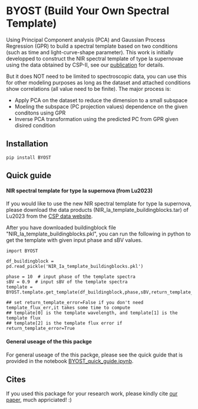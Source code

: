 # BYOST (Build Your Own Spectral Template)

Using Principal Component analysis (PCA) and Gaussian Process Regression (GPR) to build a spectral template based on two conditions (such as time and light-curve-shape parameter). 
This work is initially developped to construct the NIR spectral template of type Ia supernovae using the data obtained by CSP-II, see our [publication](https://arxiv.org/abs/2211.05998) for details. 

But it does NOT need to be limited to spectroscopic data, you can use this for other modeling purposes as long as the dataset and attached conditions show correlations (all value need to be finite).  The major process is:
- Apply PCA on the dataset to reduce the dimension to a small subspace
- Moeling the subspace (PC projection values) dependence on the given conditons using GPR 
- Inverse PCA transformation using the predicted PC from GPR given disired condition


## Installation
```
pip install BYOST
```

## Quick guide

#### NIR spectral template for type Ia supernova (from Lu2023)

If you would like to use the new NIR spectral template for type Ia supernova, please download the data products (NIR_Ia_template_buildingblocks.tar) of Lu2023 from the [CSP data website](https://csp.obs.carnegiescience.edu/data).

After you have downloaded buildingblock file "NIR_Ia_template_buildingblocks.pkl", you can run the following in python to get the template with given input phase and sBV values. 

```
import BYOST

df_buildingblock = pd.read_pickle('NIR_Ia_template_buildingblocks.pkl')

phase = 10  # input phase of the template spectra
sBV = 0.9  # input sBV of the template spectra
template = BYOST.template.get_template(df_buildingblock,phase,sBV,return_template_error=True)

## set return_template_error=False if you don't need template_flux_err,it takes some time to compute
## template[0] is the template wavelength, and template[1] is the template flux
## template[2] is the template flux error if return_template_error=True 
```

#### General useage of the this packge
For general useage of the this packge, please see the quick guide that is provided in the notebook [BYOST_quick_guide.ipynb](https://github.com/DeerWhale/BYOST/blob/main/BYOST_quick_guide.ipynb).

## Cites
If you used this package for your research work, please kindly cite [our paper](https://arxiv.org/abs/2211.05998), much appriciated! :)
